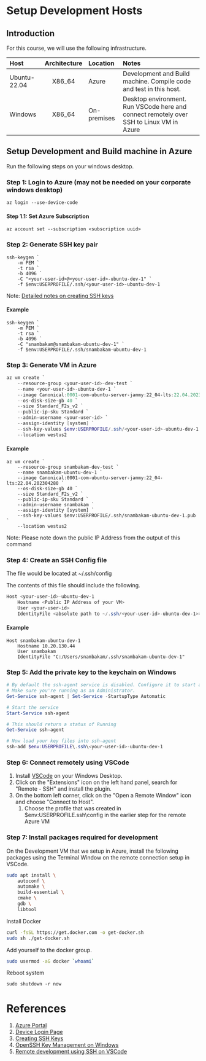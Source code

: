 # Setup Development Hosts

## Introduction

For this course, we will use the following infrastructure.

|  Host        | Architecture | Location    | Notes                       |
|:-------------|:------------:|:------------|:----------------------------|
| Ubuntu-22.04 | X86_64       | Azure       | Development and Build machine. Compile code and test in this host. |
| Windows      | X86_64       | On-premises | Desktop environment. Run VSCode here and connect remotely over SSH to Linux VM in Azure |

## Setup Development and Build machine in Azure

Run the following steps on your windows desktop.

### Step 1: Login to Azure (may not be needed on your corporate windows desktop)

```
az login --use-device-code
```

#### Step 1.1: Set Azure Subscription

```
az account set --subscription <subscription uuid>
```

### Step 2: Generate SSH key pair

```shell
ssh-keygen `
    -m PEM `
    -t rsa `
    -b 4096 `
    -C "<your-user-id>@<your-user-id>-ubuntu-dev-1" `
    -f $env:USERPROFILE/.ssh/<your-user-id>-ubuntu-dev-1
```
Note: [Detailed notes on creating SSH keys](https://learn.microsoft.com/en-us/azure/virtual-machines/linux/create-ssh-keys-detailed)

#### Example

```
ssh-keygen `
    -m PEM `
    -t rsa `
    -b 4096 `
    -C "snambakam@snambakam-ubuntu-dev-1" `
    -f $env:USERPROFILE/.ssh/snambakam-ubuntu-dev-1
```

### Step 3: Generate VM in Azure

```powershell
az vm create `
	--resource-group <your-user-id>-dev-test `
	--name <your-user-id>-ubuntu-dev-1 `
	--image Canonical:0001-com-ubuntu-server-jammy:22_04-lts:22.04.202304280 `
	--os-disk-size-gb 40 `
	--size Standard_F2s_v2 `
	--public-ip-sku Standard `
	--admin-username <your-user-id> `
	--assign-identity [system] `
	--ssh-key-values $env:USERPROFILE/.ssh/<your-user-id>-ubuntu-dev-1.pub `
	--location westus2
```

#### Example

```
az vm create `
	--resource-group snambakam-dev-test `
	--name snambakam-ubuntu-dev-1 `
	--image Canonical:0001-com-ubuntu-server-jammy:22_04-lts:22.04.202304280 `
	--os-disk-size-gb 40 `
	--size Standard_F2s_v2 `
	--public-ip-sku Standard `
	--admin-username snambakam `
	--assign-identity [system] `
	--ssh-key-values $env:USERPROFILE/.ssh/snambakam-ubuntu-dev-1.pub `
	--location westus2
```

Note: Please note down the public IP Address from the output of this command

### Step 4: Create an SSH Config file

The file would be located at ~/.ssh/config

The contents of this file should include the following.

```powershell
Host <your-user-id>-ubuntu-dev-1
    Hostname <Public IP Address of your VM>
    User <your-user-id>
    IdentityFile <absolute path to ~/.ssh/<your-user-id>-ubuntu-dev-1>>
```

#### Example

```
Host snambakam-ubuntu-dev-1
    Hostname 10.20.130.44
    User snambakam
    IdentityFile "C:/Users/snambakam/.ssh/snambakam-ubuntu-dev-1"
```

### Step 5: Add the private key to the keychain on Windows

```powershell
# By default the ssh-agent service is disabled. Configure it to start automatically.
# Make sure you're running as an Administrator.
Get-Service ssh-agent | Set-Service -StartupType Automatic

# Start the service
Start-Service ssh-agent

# This should return a status of Running
Get-Service ssh-agent

# Now load your key files into ssh-agent
ssh-add $env:USERPROFILE\.ssh\<your-user-id>-ubuntu-dev-1
```

### Step 6: Connect remotely using VSCode

1. Install [VSCode](https://code.visualstudio.com/download) on your Windows Desktop.
1. Click on the "Extensions" icon on the left hand panel, search for "Remote - SSH" and install the plugin.
1. On the bottom left corner, click on the "Open a Remote Window" icon and choose "Connect to Host".
   1. Choose the profile that was created in $env:USERPROFILE\.ssh\config in the earlier step for the remote Azure VM

### Step 7: Install packages required for development

On the Development VM that we setup in Azure, install the following packages using the Terminal Window on the remote connection setup in VSCode.

```bash
sudo apt install \
    autoconf \
    automake \
    build-essential \
    cmake \
    gdb \
    libtool
```

Install Docker

```bash
curl -fsSL https://get.docker.com -o get-docker.sh
sudo sh ./get-docker.sh
```

Add yourself to the docker group.

```bash
sudo usermod -aG docker `whoami`
```

Reboot system

```
sudo shutdown -r now
```

# References

1. [Azure Portal](https://azure.microsoft.com/en-us/features/azure-portal/)
1. [Device Login Page](https://microsoft.com/devicelogin)
1. [Creating SSH Keys](https://learn.microsoft.com/en-us/azure/virtual-machines/linux/create-ssh-keys-detailed)
1. [OpenSSH Key Management on Windows](https://learn.microsoft.com/en-us/windows-server/administration/openssh/openssh_keymanagement)
1. [Remote development using SSH on VSCode](https://code.visualstudio.com/docs/remote/ssh)
